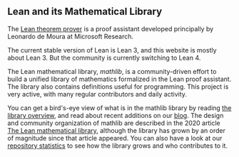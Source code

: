 ## Lean and its Mathematical Library

The [Lean theorem prover](https://leanprover.github.io)
is a proof assistant developed principally by Leonardo de Moura at Microsoft Research.

The current stable version of Lean is Lean 3, and this website is mostly about Lean 3.
But the community is currently switching to Lean 4.

The Lean mathematical library, *mathlib*, is a community-driven effort
to build a unified library of mathematics formalized in the
Lean proof assistant. The library also contains definitions
useful for programming. This project is very active, with many
regular contributors and daily activity.

You can get a bird's-eye view of what is in the mathlib library by
reading [the library overview](mathlib-overview.html), and read about
recent additions on our [blog](/blog/).
The design and community organization of mathlib are
described in the 2020 article
[The Lean mathematical library](https://arxiv.org/abs/1910.09336), although
the library has grown by an order of magnitude since that article appeared.
You can also have a look at our [repository statistics](mathlib_stats.html)
to see how the library grows and who contributes to it.

